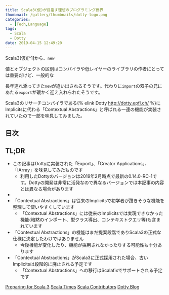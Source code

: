 ```yaml
---
title: Scala3(仮)が目指す理想のプログラミング世界
thumbnail: /gallery/thumbnails/dotty-logo.png
categories:
  - [Tech,Language]
tags:
  - Scala
  - Dotty
date: 2019-04-15 12:49:20
---
```


Scala3(仮)[^1]から、`new`

値とオブジェクトの区別はコンパイラや低レイヤーのライブラリの作者にとっては重要だけど、一般的な

長年連れ添ってきた`new`が追い出されるそうです。代わりに`import`の双子の兄にあたる`export`が暖かく迎え入れられたそうです。


Scala3のリサーチコンパイラである{% elink Dotty http://dotty.epfl.ch/ %}にImplicitsに代わる「Contextual Abstractions」と呼ばれる一連の機能が実装されていたので一部を味見してみました。

<!-- more -->

## 目次
<!-- toc -->

## TL;DR

- この記事はDottyに実装された「Export」、「Creator Applications」、「IArray」を味見してみたものです
  - 利用したDottyのバージョンは2019年2月時点で最新の0.14.0-RC-1です。Dottyの開発は非常に活発なので異なるバージョンでは本記事の内容とは異なる場合があります
-  
- 「Contextual Abstractions」は従来のImplicitsで初学者が躓きそうな機能を整理して使いやすくしています
  - 「Contextual Abstractions」には従来のImplicitsでは実現できなかった機能(暗黙のインポート、型クラス導出、コンテキストクエリ等)も含まれています
- 「Contextual Abstractions」の機能はまだ提案段階でありScala3の正式な仕様に決定したわけではありません
  - 今後機能が変化したり、機能が採用されなかったりする可能性も十分あります
- 「Contextual Abstractions」がScala3に正式採用された場合、古いImplicitsは段階的に廃止される予定です
  - 「Contextual Abstractions」への移行はScalafixでサポートされる予定です


[Preparing for Scala 3](https://www.slideshare.net/Odersky/preparing-for-scala-3)
[Scala Times](https://scalatimes.com/)
[Scala Contributors](https://contributors.scala-lang.org/?_ga=2.55239339.1847548381.1526683360-1532996012.1526683181)
[Dotty Blog](http://dotty.epfl.ch/blog/index.html)